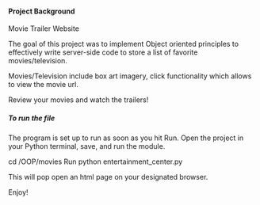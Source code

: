 #### Project Background ####
Movie Trailer Website

The goal of this project was to implement Object oriented principles
to effectively write server-side code to store a list of favorite movies/television.

Movies/Television include box art imagery, click functionality which allows to
view the movie url.

Review your movies and watch the trailers!



##### To run the file ####
The program is set up to run as soon as you hit Run.
Open the project in your Python terminal, save, and run the module.

cd /OOP/movies
Run python entertainment_center.py



This will pop open an html page on your designated browser.


Enjoy!
